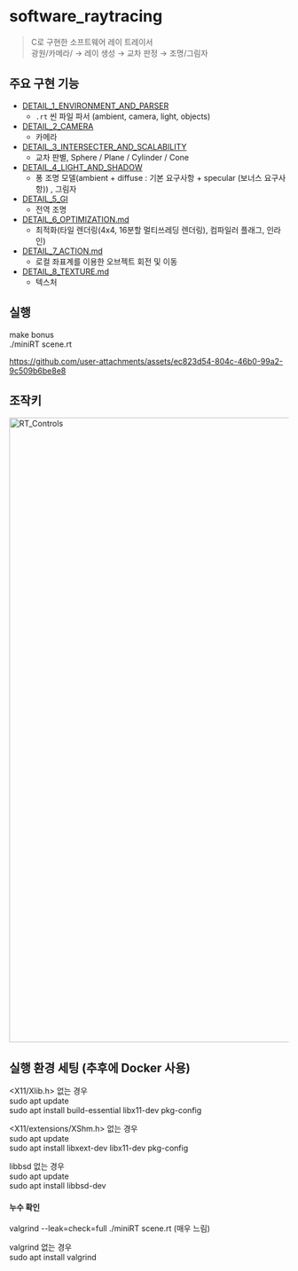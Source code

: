 
# software_raytracing
> C로 구현한 소프트웨어 레이 트레이서  
> 광원/카메라/ → 레이 생성 → 교차 판정 → 조명/그림자  

  
## 주요 구현 기능  
- [DETAIL_1_ENVIRONMENT_AND_PARSER](docs/DETAIL_1_ENVIRONMENT_AND_PARSER.md)  
    - `.rt` 씬 파일 파서 (ambient, camera, light, objects)  
- [DETAIL_2_CAMERA](docs/DETAIL_2_CAMERA.md)  
    - 카메라     
- [DETAIL_3_INTERSECTER_AND_SCALABILITY](docs/DETAIL_3_INTERSECTER_AND_SCALABILITY.md)  
    - 교차 판별, Sphere / Plane / Cylinder / Cone
- [DETAIL_4_LIGHT_AND_SHADOW](docs/DETAIL_4_LIGHT_AND_SHADOW.md)   
    - 퐁 조명 모델(ambient + diffuse : 기본 요구사항 + specular (보너스 요구사항)) , 그림자  
- [DETAIL_5_GI](docs/DETAIL_5_GI.md)  
    - 전역 조명
- [DETAIL_6_OPTIMIZATION.md](docs/DETAIL_6_OPTIMIZATION.md)  
    - 최적화(타일 렌더링(4x4, 16분할 멀티쓰레딩 렌더링), 컴파일러 플래그, 인라인)  
- [DETAIL_7_ACTION.md](docs/DETAIL_7_ACTION.md)
    - 로컬 좌표계를 이용한 오브젝트 회전 및 이동
- [DETAIL_8_TEXTURE.md](docs/DETAIL_8_TEXTURE.md)
    - 텍스처



## 실행  
  make bonus  
  ./miniRT scene.rt  



https://github.com/user-attachments/assets/ec823d54-804c-46b0-99a2-9c509b6be8e8




## 조작키
  <img width="3373" height="1127" alt="RT_Controls" src="https://github.com/user-attachments/assets/4aeab5d4-0435-497e-bb05-cb7d25032e91" />


## 실행 환경 세팅 (추후에 Docker 사용)  
<X11/Xlib.h> 없는 경우   
sudo apt update  
sudo apt install build-essential libx11-dev pkg-config  

<X11/extensions/XShm.h> 없는 경우  
sudo apt update  
sudo apt install libxext-dev libx11-dev pkg-config  

libbsd 없는 경우  
sudo apt update  
sudo apt install libbsd-dev  

#### 누수 확인  
valgrind --leak=check=full ./miniRT scene.rt (매우 느림)  

valgrind 없는 경우  
sudo apt install valgrind  



  
  
